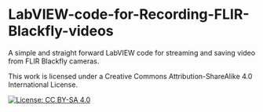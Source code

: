 # LabVIEW-code-for-Recording-FLIR-Blackfly-videos
A simple and straight forward LabVIEW code for streaming and saving video from FLIR Blackfly cameras. 




This work is licensed under a Creative Commons Attribution-ShareAlike 4.0 International License.

[![License: CC BY-SA 4.0](https://img.shields.io/badge/License-CC_BY--SA_4.0-lightgrey.svg)](https://creativecommons.org/licenses/by-sa/4.0/)





